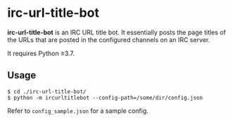 # irc-url-title-bot
**irc-url-title-bot** is an IRC URL title bot.
It essentially posts the page titles of the URLs that are posted in the configured channels on an IRC server.

It requires Python ≥3.7.

## Usage

    $ cd ./irc-url-title-bot/
    $ python -m ircurltitlebot --config-path=/some/dir/config.json

Refer to `config_sample.json` for a sample config.
